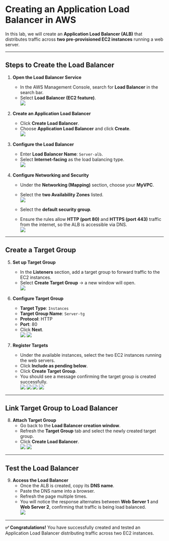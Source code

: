 # Creating an Application Load Balancer in AWS

In this lab, we will create an **Application Load Balancer (ALB)** that distributes traffic across **two pre-provisioned EC2 instances** running a web server.

---

## Steps to Create the Load Balancer

1. **Open the Load Balancer Service**
   - In the AWS Management Console, search for **Load Balancer** in the search bar.
   - Select **Load Balancer (EC2 feature)**.  
   ![](./media/lb-step1.png)

2. **Create an Application Load Balancer**
   - Click **Create Load Balancer**.
   - Choose **Application Load Balancer** and click **Create**.  
   ![](./media/lb-step2.png)

3. **Configure the Load Balancer**
   - Enter **Load Balancer Name**: `Server-alb`.
   - Select **Internet-facing** as the load balancing type.  
   ![](./media/lb-step3.png)

4. **Configure Networking and Security**
   - Under the **Networking (Mapping)** section, choose your **MyVPC**.
   - Select the **two Availability Zones** listed.  
   ![](./media/lb-step4.png)

   - Select the **default security group**.
   - Ensure the rules allow **HTTP (port 80)** and **HTTPS (port 443)** traffic from the internet, so the ALB is accessible via DNS.  
   ![](./media/lb-step5.png)

---

## Create a Target Group

5. **Set up Target Group**
   - In the **Listeners** section, add a target group to forward traffic to the EC2 instances.
   - Select **Create Target Group** → a new window will open.  
   ![](./media/lb-step6.png)

6. **Configure Target Group**
   - **Target Type**: `Instances`
   - **Target Group Name**: `Server-tg`
   - **Protocol**: HTTP
   - **Port**: 80
   - Click **Next**.  
   ![](./media/lb-step7.png)
   ![](./media/lb-step8.png)

7. **Register Targets**
   - Under the available instances, select the two EC2 instances running the web servers.
   - Click **Include as pending below**.
   - Click **Create Target Group**.
   - You should see a message confirming the target group is created successfully.  
   ![](./media/lb-step9.png)
   ![](./media/lb-step10.png)
   ![](./media/lb-step11.png)
   ![](./media/lb-step12.png)
---

## Link Target Group to Load Balancer

8. **Attach Target Group**
   - Go back to the **Load Balancer creation window**.
   - Refresh the **Target Group** tab and select the newly created target group.
   - Click **Create Load Balancer**.  
   ![](./media/lb-step13.png)
   ![](./media/lb-step14.png)

---

## Test the Load Balancer

9. **Access the Load Balancer**
   - Once the ALB is created, copy its **DNS name**.
   - Paste the DNS name into a browser.
   - Refresh the page multiple times.
   - You will notice the response alternates between **Web Server 1** and **Web Server 2**, confirming that traffic is being load balanced.  
    ![](./media/lb-step15.png)

---

**✅ Congratulations!** You have successfully created and tested an Application Load Balancer distributing traffic across two EC2 instances.
